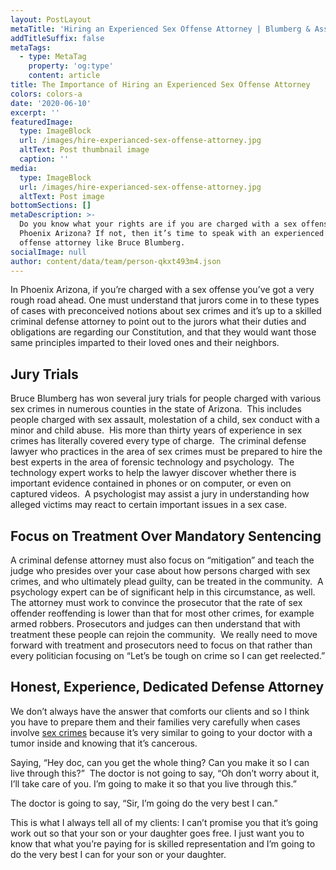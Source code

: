 ```yaml
---
layout: PostLayout
metaTitle: 'Hiring an Experienced Sex Offense Attorney | Blumberg & Associates, AZ'
addTitleSuffix: false
metaTags:
  - type: MetaTag
    property: 'og:type'
    content: article
title: The Importance of Hiring an Experienced Sex Offense Attorney
colors: colors-a
date: '2020-06-10'
excerpt: ''
featuredImage:
  type: ImageBlock
  url: /images/hire-experianced-sex-offense-attorney.jpg
  altText: Post thumbnail image
  caption: ''
media:
  type: ImageBlock
  url: /images/hire-experianced-sex-offense-attorney.jpg
  altText: Post image
bottomSections: []
metaDescription: >-
  Do you know what your rights are if you are charged with a sex offense in
  Phoenix Arizona? If not, then it’s time to speak with an experienced sex
  offense attorney like Bruce Blumberg.
socialImage: null
author: content/data/team/person-qkxt493m4.json
---
```


In Phoenix Arizona, if you’re charged with a sex offense you’ve got a very rough road ahead. One must understand that jurors come in to these types of cases with preconceived notions about sex crimes and it’s up to a skilled criminal defense attorney to point out to the jurors what their duties and obligations are regarding our Constitution, and that they would want those same principles imparted to their loved ones and their neighbors.

## **Jury Trials**

Bruce Blumberg has won several jury trials for people charged with various sex crimes in numerous counties in the state of Arizona.  This includes people charged with sex assault, molestation of a child, sex conduct with a minor and child abuse.  His more than thirty years of experience in sex crimes has literally covered every type of charge.  The criminal defense lawyer who practices in the area of sex crimes must be prepared to hire the best experts in the area of forensic technology and psychology.  The technology expert works to help the lawyer discover whether there is important evidence contained in phones or on computer, or even on captured videos.  A psychologist may assist a jury in understanding how alleged victims may react to certain important issues in a sex case.

## **Focus on Treatment Over Mandatory Sentencing**

A criminal defense attorney must also focus on “mitigation” and teach the judge who presides over your case about how persons charged with sex crimes, and who ultimately plead guilty, can be treated in the community.  A psychology expert can be of significant help in this circumstance, as well.  The attorney must work to convince the prosecutor that the rate of sex offender reoffending is lower than that for most other crimes, for example armed robbers. Prosecutors and judges can then understand that with treatment these people can rejoin the community.  We really need to move forward with treatment and prosecutors need to focus on that rather than every politician focusing on “Let’s be tough on crime so I can get reelected.”

## **Honest, Experience, Dedicated Defense Attorney**

We don’t always have the answer that comforts our clients and so I think you have to prepare them and their families very carefully when cases involve [sex crimes](https://azblumberglaw.com/phoenix-criminal-attorney/sex-crimes/) because it’s very similar to going to your doctor with a tumor inside and knowing that it’s cancerous.

Saying, “Hey doc, can you get the whole thing? Can you make it so I can live through this?”  The doctor is not going to say, “Oh don’t worry about it, I’ll take care of you. I’m going to make it so that you live through this.”

The doctor is going to say, “Sir, I’m going do the very best I can.”

This is what I always tell all of my clients: I can’t promise you that it’s going work out so that your son or your daughter goes free. I just want you to know that what you’re paying for is skilled representation and I’m going to do the very best I can for your son or your daughter.
